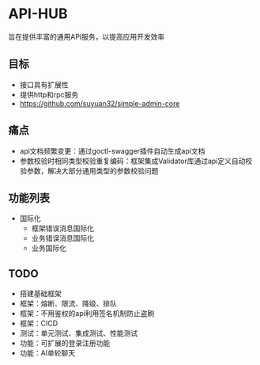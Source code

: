 # API-HUB

旨在提供丰富的通用API服务，以提高应用开发效率

## 目标

- 接口具有扩展性
- 提供http和rpc服务
- https://github.com/suyuan32/simple-admin-core

## 痛点

- api文档频繁变更：通过goctl-swagger插件自动生成api文档
- 参数校验时相同类型校验重复编码：框架集成Validator库通过api定义自动校验参数，解决大部分通用类型的参数校验问题

## 功能列表

- 国际化
  - 框架错误消息国际化
  - 业务错误消息国际化
  - 业务国际化

## TODO

- 搭建基础框架
- 框架：熔断、限流、降级、排队
- 框架：不用鉴权的api利用签名机制防止盗刷
- 框架：CICD
- 测试：单元测试、集成测试、性能测试
- 功能：可扩展的登录注册功能
- 功能：AI单轮聊天
